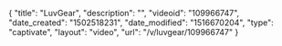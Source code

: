 {
    "title": "LuvGear",
    "description": "",
    "videoid": "109966747",
    "date_created": "1502518231",
    "date_modified": "1516670204",
    "type": "captivate",
    "layout": "video",
    "url": "\/v\/luvgear\/109966747"
}